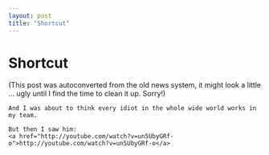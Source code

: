 ```yaml
---
layout: post
title: "Shortcut"
---
```

<h1>Shortcut</h1>
(This post was autoconverted from the old news system,
it might look a little ... ugly until I find the time
to clean it up.
Sorry!)

    And I was about to think every idiot in the whole wide world works in my team.
    
    But then I saw him:
    <a href="http://youtube.com/watch?v=un5UbyGRf-o">http://youtube.com/watch?v=un5UbyGRf-o</a>

